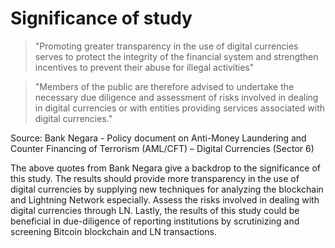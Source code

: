 # Significance of study

> "Promoting greater transparency in the use of digital currencies serves to
> protect the integrity of the financial system and strengthen incentives to
> prevent their abuse for illegal activities"

> "Members of the public are therefore advised to
> undertake the necessary due diligence and assessment of risks involved
> in dealing in digital currencies or with entities providing services
> associated with digital currencies."

Source: Bank Negara - Policy document on Anti-Money Laundering and Counter Financing of Terrorism (AML/CFT) – Digital Currencies (Sector 6)

The above quotes from Bank Negara give a backdrop to the significance of this study. The results should provide more transparency in the use of digital currencies by supplying new techniques for analyzing the blockchain and Lightning Network especially. Assess the risks involved in dealing with digital currencies through LN. Lastly, the results of this study could be beneficial in due-diligence of reporting institutions by scrutinizing and screening Bitcoin blockchain and LN transactions.

